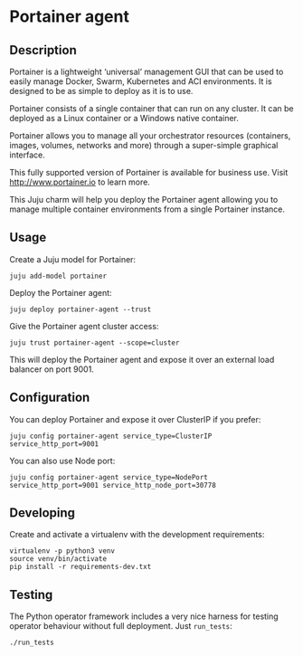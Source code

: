 # Portainer agent

## Description

Portainer is a lightweight ‘universal’ management GUI that can be used to easily manage Docker, Swarm, Kubernetes and ACI environments. It is designed to be as simple to deploy as it is to use.

Portainer consists of a single container that can run on any cluster. It can be deployed as a Linux container or a Windows native container.

Portainer allows you to manage all your orchestrator resources (containers, images, volumes, networks and more) through a super-simple graphical interface.

This fully supported version of Portainer is available for business use. Visit http://www.portainer.io to learn more.

This Juju charm will help you deploy the Portainer agent allowing you to manage multiple container environments from a single Portainer instance.

## Usage

Create a Juju model for Portainer:

```
juju add-model portainer
```

Deploy the Portainer agent:

```
juju deploy portainer-agent --trust
```

Give the Portainer agent cluster access:

```
juju trust portainer-agent --scope=cluster
```

This will deploy the Portainer agent and expose it over an external load balancer on port 9001.

## Configuration

You can deploy Portainer and expose it over ClusterIP if you prefer:

```
juju config portainer-agent service_type=ClusterIP service_http_port=9001
```

You can also use Node port:

```
juju config portainer-agent service_type=NodePort service_http_port=9001 service_http_node_port=30778
```


## Developing

Create and activate a virtualenv with the development requirements:

    virtualenv -p python3 venv
    source venv/bin/activate
    pip install -r requirements-dev.txt

## Testing

The Python operator framework includes a very nice harness for testing
operator behaviour without full deployment. Just `run_tests`:

    ./run_tests
